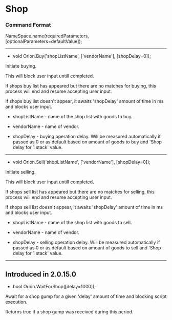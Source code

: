 # Shop

### Command Format

NameSpace.name(requiredParameters, [optionalParameters=defaultValue]);

***

- void Orion.Buy('shopListName', ['vendorName'], [shopDelay=0]);

Initiate buying.

This will block user input untill completed.

If shops buy list has appeared but there are no matches for buying, this process will end and resume accepting user input.

If shops buy list doesn't appear, it awaits 'shopDelay' amount of time in ms and blocks user input.

- shopListName - name of the shop list with goods to buy.

- vendorName - name of vendor.

- shopDelay - buying operation delay. Will be measured automatically if passed as 0 or as default based on amount of goods to buy and 'Shop delay for 1 stack' value.

***

- void Orion.Sell('shopListName', ['vendorName'], [shopDelay=0]);

Initiate selling.

This will block user input untill completed.

If shops sell list has appeared but there are no matches for selling, this process will end and resume accepting user input.

If shops sell list doesn't appear, it awaits 'shopDelay' amount of time in ms and blocks user input.

- shopListName - name of the shop list with goods to sell.

- vendorName - name of vendor.

- shopDelay - selling operation delay. Will be measured automatically if passed as 0 or as default based on amount of goods to sell and 'Shop delay for 1 stack' value.

***

## Introduced in 2.0.15.0

- bool Orion.WaitForShop([delay=1000]);

Await for a shop gump for a given 'delay' amount of time and blocking script execution.

Returns true if a shop gump was received during this period.
